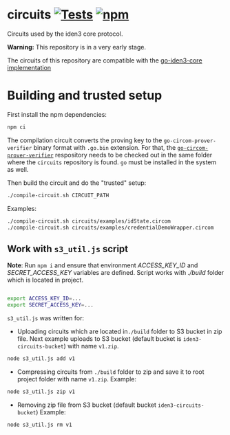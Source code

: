 # circuits [![Tests](https://github.com/iden3/circuits/workflows/Tests/badge.svg)](https://github.com/iden3/circuits/actions?query=workflow%3ATests) [![npm](https://img.shields.io/npm/v/@iden3/circuits)](https://img.shields.io/npm/v/@iden3/circuits)

Circuits used by the iden3 core protocol.

**Warning:** This repository is in a very early stage.

The circuits of this repository are compatible with the [go-iden3-core implementation](https://github.com/iden3/go-iden3-core)

# Building and trusted setup

First install the npm dependencies:

```bash
npm ci
```

The compilation circuit converts the proving key to the
`go-circom-prover-verifier` binary format with `.go.bin` extension. For that,
the
[`go-circom-prover-verifier`](https://github.com/iden3/go-circom-prover-verifier)
respository needs to be checked out in the same folder where the `circuits`
repository is found. `go` must be installed in the system as well.

Then build the circuit and do the "trusted" setup:

```bash
./compile-circuit.sh CIRCUIT_PATH
```

Examples:

```bash
./compile-circuit.sh circuits/examples/idState.circom
./compile-circuit.sh circuits/examples/credentialDemoWrapper.circom
```

## Work with `s3_util.js` script

**Note**: Run `npm i` and ensure that environment _ACCESS_KEY_ID_ and _SECRET_ACCESS_KEY_ variables are defined. Script works with _./build_ folder which is located in project.

```bash

export ACCESS_KEY_ID=...
export SECRET_ACCESS_KEY=...

```

`s3_util.js` was written for:

- Uploading circuits which are located in`./build` folder to S3 bucket in zip file. Next example uploads to S3 bucket (default bucket is `iden3-circuits-bucket`) with name `v1.zip`.

```bash
node s3_util.js add v1
```

- Compressing circuits from `./build` folder to zip and save it to root project folder with name `v1.zip`. Example:

```bash
node s3_util.js zip v1
```

- Removing zip file from S3 bucket (default bucket `iden3-circuits-bucket`) Example:

```bash
node s3_util.js rm v1
```
